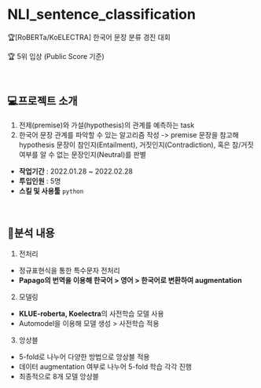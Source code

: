 # NLI_sentence_classification
🏆[RoBERTa/KoELECTRA] 한국어 문장 분류 경진 대회 

🏆 5위 입상 (Public Score 기준)

<br>

## 💻프로젝트 소개
1. 전제(premise)와 가설(hypothesis)의 관계를 예측하는 task
2. 한국어 문장 관계를 파악할 수 있는 알고리즘 작성
-> premise 문장을 참고해 hypothesis 문장이 참인지(Entailment), 거짓인지(Contradiction), 혹은 참/거짓 여부를 알 수 없는 문장인지(Neutral)를 판별 

- **작업기간** : 2022.01.28 ~ 2022.02.28 
- **투입인원** : 5명
- **스킬 및 사용툴** `python` 

<br>

## 📑분석 내용

1. 전처리  
  - 정규표현식을 통한 특수문자 전처리  
  - **Papago의 번역을 이용해 한국어 > 영어 > 한국어로 변환하여 augmentation**
2. 모델링
  - **KLUE-roberta, Koelectra**의 사전학습 모델 사용
  - Automodel을 이용해 모델 생성 > 사전학습 적용
3. 앙상블
  - 5-fold로 나누어 다양한 방법으로 앙상블 적용
  - 데이터 augmentation 여부로 나누어 5-fold 학습 각각 진행
  - 최종적으로 8개 모델 앙상블

